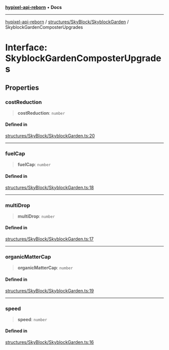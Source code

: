 [**hypixel-api-reborn**](../../../../README.md) • **Docs**

***

[hypixel-api-reborn](../../../../modules.md) / [structures/SkyBlock/SkyblockGarden](../README.md) / SkyblockGardenComposterUpgrades

# Interface: SkyblockGardenComposterUpgrades

## Properties

### costReduction

> **costReduction**: `number`

#### Defined in

[structures/SkyBlock/SkyblockGarden.ts:20](https://github.com/Kathund/REBORN-docs-TEST/blob/226e7f6a62bb6bca87ef0828ac84e9098d59f860/src/structures/SkyBlock/SkyblockGarden.ts#L20)

***

### fuelCap

> **fuelCap**: `number`

#### Defined in

[structures/SkyBlock/SkyblockGarden.ts:18](https://github.com/Kathund/REBORN-docs-TEST/blob/226e7f6a62bb6bca87ef0828ac84e9098d59f860/src/structures/SkyBlock/SkyblockGarden.ts#L18)

***

### multiDrop

> **multiDrop**: `number`

#### Defined in

[structures/SkyBlock/SkyblockGarden.ts:17](https://github.com/Kathund/REBORN-docs-TEST/blob/226e7f6a62bb6bca87ef0828ac84e9098d59f860/src/structures/SkyBlock/SkyblockGarden.ts#L17)

***

### organicMatterCap

> **organicMatterCap**: `number`

#### Defined in

[structures/SkyBlock/SkyblockGarden.ts:19](https://github.com/Kathund/REBORN-docs-TEST/blob/226e7f6a62bb6bca87ef0828ac84e9098d59f860/src/structures/SkyBlock/SkyblockGarden.ts#L19)

***

### speed

> **speed**: `number`

#### Defined in

[structures/SkyBlock/SkyblockGarden.ts:16](https://github.com/Kathund/REBORN-docs-TEST/blob/226e7f6a62bb6bca87ef0828ac84e9098d59f860/src/structures/SkyBlock/SkyblockGarden.ts#L16)
